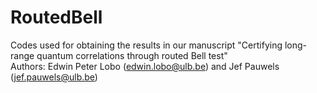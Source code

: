 # RoutedBell
Codes used for obtaining the results in our manuscript "Certifying long-range quantum correlations through routed Bell test"  
Authors: Edwin Peter Lobo (edwin.lobo@ulb.be) and Jef Pauwels (jef.pauwels@ulb.be)
